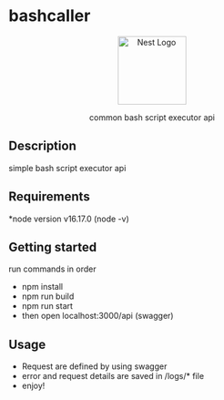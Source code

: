 # bashcaller
<p align="center">
  <a href="http://nestjs.com/" target="blank"><img src="https://nestjs.com/img/logo-small.svg" width="120" alt="Nest Logo" /></a>
</p>

[circleci-image]: https://img.shields.io/circleci/build/github/nestjs/nest/master?token=abc123def456
[circleci-url]: https://circleci.com/gh/nestjs/nest

  <p align="center">common bash script executor api</p>
  <p align="center">
</p>


## Description
simple bash script executor api

## Requirements
*node version v16.17.0 (node -v)

## Getting started
run commands in order
* npm install 
* npm run build
* npm run start
* then open localhost:3000/api (swagger)

## Usage
* Request are defined by using swagger
* error and request details are saved in /logs/* file
* enjoy!
